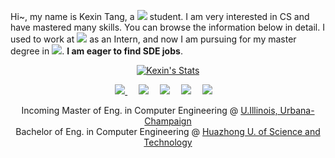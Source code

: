 Hi~, my name is Kexin Tang, a <img src="https://img.icons8.com/fluent/24/000000/china-circular.png"/> student. I am very interested in CS and have mastered many skills. You can browse the information below in detail. I used to work at <img src="https://img.icons8.com/color/24/000000/xiaomi.png"/> as an Intern, and now I am pursuing for my master degree in <img src="https://img.icons8.com/color/24/000000/usa-circular.png"/>. **I am eager to find SDE jobs**.

<!-- 此处为数据统计 -->
<p align="center">
    <a href="https://github.com/kexin-tang">
    <img src="https://github-readme-stats.vercel.app/api?username=kexin-tang&theme=vue" alt="Kexin's Stats" >
    </a>
</p>


<!-- 此处为联系方式，网址等 -->
<p align="center">
  <a href="mailto:KexinTang.0210@gmail.com"> <img src="https://img.icons8.com/material-rounded/24/000000/important-mail.png"/> </a>&emsp;
  <a href="#"><img src="https://img.icons8.com/material-sharp/24/000000/github.png"/></a>&emsp;
  <a href="https://weibo.com/u/5832966400"><img src="https://img.icons8.com/fluent-systems-filled/24/000000/weibo.png"/></a>&emsp;
  <a href="https://www.zhihu.com/people/black-93-60"><img src="https://img.icons8.com/material-sharp/24/000000/zhihu.png"/></a>&emsp;
  <a href="www.linkedin.com/in/ke-hsin-kexin-tang-3894a31a4"><img src="https://img.icons8.com/metro/26/000000/linkedin.png"/></a>&emsp;
</p>


<!-- 此处为个人简介 -->
<p align="center">
    Incoming Master of Eng. in Computer Engineering @ <a href="https://www.uiuc.edu/">U.Illinois, Urbana-Champaign</a><br>
    Bachelor of Eng. in Computer Engineering @ <a href="https://www.hust.edu.cn/">Huazhong U. of Science and Technology</a>
</p>


<!-- 此处为个人技能 -->
<p align="center">

</p>
